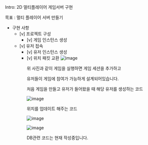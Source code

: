 Intro: 2D 멀티플레이어 게임서버 구현 </p>
목표 : 멀티 플레이어 서버 만들기 </p>
- 구현 사항
    - [v]  프로젝트 구성
        - [v]  게임 인스턴스 생성
    - [v]  유저 접속
        - [v]  유저 인스턴스 생성
        - [v]  위치 패킷 교환
![image](https://github.com/rladmswlr/tcp-game/assets/37393922/4c33b867-73c1-400d-9a4d-266ce4dc0aba)</p>
위 사진과 같이 게임을 실행하면 게임 세션을 추가하고 </p>
유저들이 게임에 참여가 가능하게 설계되어있습니다.</p>
처음 게임을 만들고 유저가 들어왔을 때 해당 유저를 생성하는 코드</p>
![image](https://github.com/rladmswlr/tcp-game/assets/37393922/cdc385fd-ab48-4f04-a647-b65441b00343)</p>
위치를 업데이트 해주는 코드</p>
![image](https://github.com/rladmswlr/tcp-game/assets/37393922/682d6e0d-a444-4f1f-a007-e286a9e8511e)</p>
![image](https://github.com/rladmswlr/tcp-game/assets/37393922/4118adc6-230b-48db-89cb-20664b3a08f7)</p>
DB관련 코드는 현재 작성중입니다.</p>
